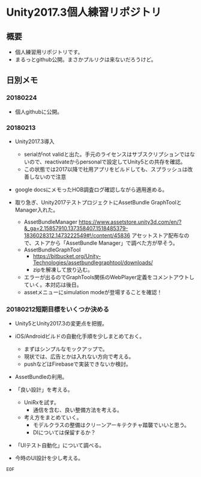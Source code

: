 # Unity2017.3個人練習リポジトリ

## 概要

- 個人練習用リポジトリです。
- まるっとgithub公開。まさかプルリクは来ないだろうけど。






## 日別メモ

### 20180224

- 個人githubに公開。


### 20180213

- Unity2017.3導入
	- serialがnot validと出た。手元のライセンスはサブスクリプションではないので、reactivateからpersonalで設定してUnity5との共存を確認。
	- この状態では2017以降で社用アプリをビルドしても、スプラッシュは改善しないので注意

- google docsにメモったHOB調査ログ確認しながら適用進める。

- 取り急ぎ、Unity2017テストプロジェクトにAssetBundle GraphToolとManager入れた。
	- AssetBundleManager
		https://www.assetstore.unity3d.com/en/?&_ga=2.15857910.137358407.1518485379-1836028312.1473222549#!/content/45836
		アセットストア配布なので、ストアから「AssetBundle Manager」で調べた方が早そう。
	- AssetBundleGraphTool
		- https://bitbucket.org/Unity-Technologies/assetbundlegraphtool/downloads/
		- zipを解凍して放り込む。
	- エラーが出るのでGraphTools関係のWebPlayer定義をコメントアウトしていく。本対応は後日。
	- assetメニューにsimulation modeが登場することを確認！





### 20180212短期目標をいくつか決める

- Unity5とUnity2017.3の変更点を把握。

- iOS/Androidビルドの自動化手順を少しまとめておく。
	- まずはシンプルなモックアップで。
	- 現状では、広告とかは入れない方向で考える。
	- pushなどはFirebaseで実装できないか検討。

- AssetBundleの利用。

- 「良い設計」を考える。
	- UniRxを試す。
		- 通信を含む、良い整備方法を考える。
	- 考え方をまとめていく。
		- モデルクラスの整備はクリーンアーキテクチャ踏襲でいいと思う。
		- DIについては保留するか？

- 「UIテスト自動化」について調べる。

- 今時のUI設計を少し考える。


`EOF`
